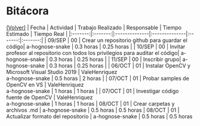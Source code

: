 # Bitácora

[(Volver)](../README.md)
| Fecha  | Actividad  | Trabajo Realizado | Responsable | Tiempo Estimado | Tiempo Real |
|:-------:|:-------:|:--------------|:--------------|:-------:|:-------:|
| 09/SEP | 00 | Crear un repositorio github para guardar el código| a-hognose-snake   | 0.3 horas    | 0.25 horas |
| 10/SEP | 00 | Invitar profesor al repositorio con todos los privilegios para auditar el código| a-hognose-snake     | 0.3 horas    | 0.25 horas |
| 11/SEP | 00 | Inscribir grupo| a-hognose-snake     | 0.3 horas    | 0.25 horas |
| 06/OCT | 01 | Instalar OpenCV y Microsoft Visual Studio 2019 | ValeHenriquez  <br />a-hognose-snake   | 0.5 horas    | 2 horas |
| 07/OCT | 01 | Probar samples de OpenCV en VS | ValeHenriquez <br />a-hognose-snake  | 1 horas    | 1 horas |
| 07/OCT | 01 | Investigar código fuente de OpenCV | ValeHenriquez  <br />a-hognose-snake |  1 horas | 1 horas 
| 08/OCT | 01 | Crear carpetas y archivos .md | a-hognose-snake |  0.5 horas | 0.5 horas 
| 08/OCT | 01 | Actualizar formato del repositorio | a-hognose-snake |  0.5 horas | 0.5 horas 